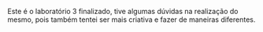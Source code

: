 Este é o laboratório 3 finalizado, tive algumas dúvidas na realização do mesmo, pois também tentei ser mais criativa e fazer de maneiras diferentes.
